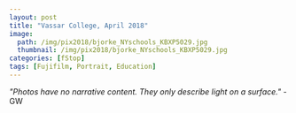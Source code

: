 ```yaml
---
layout: post
title: "Vassar College, April 2018"
image:
  path: /img/pix2018/bjorke_NYschools_KBXP5029.jpg
  thumbnail: /img/pix2018/bjorke_NYschools_KBXP5029.jpg
categories: [fStop]
tags: [Fujifilm, Portrait, Education]
---
```

<i>"Photos have no narrative content. They only describe light on a surface."</i> - GW
